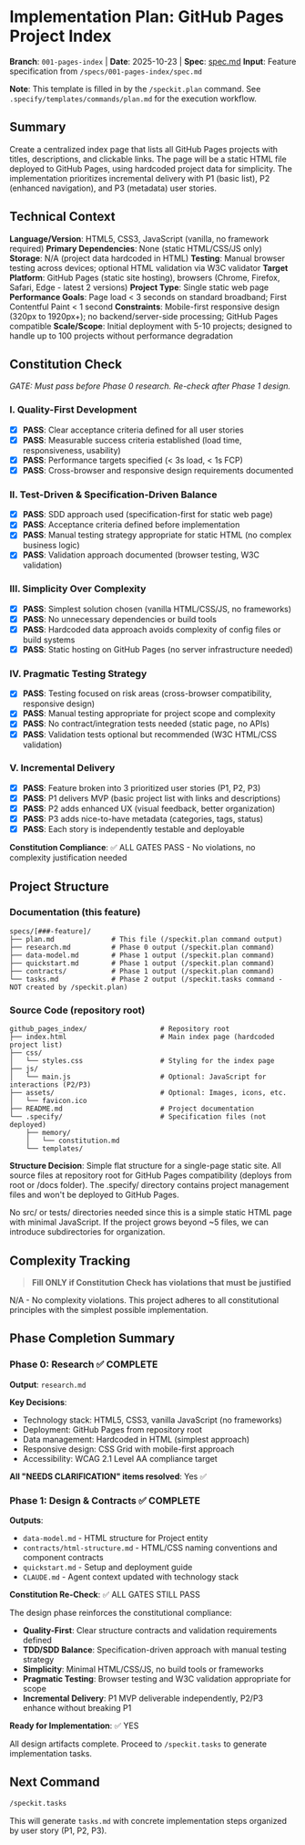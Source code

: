 # Implementation Plan: GitHub Pages Project Index

**Branch**: `001-pages-index` | **Date**: 2025-10-23 | **Spec**: [spec.md](./spec.md)
**Input**: Feature specification from `/specs/001-pages-index/spec.md`

**Note**: This template is filled in by the `/speckit.plan` command. See `.specify/templates/commands/plan.md` for the execution workflow.

## Summary

Create a centralized index page that lists all GitHub Pages projects with titles, descriptions, and clickable links. The page will be a static HTML file deployed to GitHub Pages, using hardcoded project data for simplicity. The implementation prioritizes incremental delivery with P1 (basic list), P2 (enhanced navigation), and P3 (metadata) user stories.

## Technical Context

**Language/Version**: HTML5, CSS3, JavaScript (vanilla, no framework required)
**Primary Dependencies**: None (static HTML/CSS/JS only)
**Storage**: N/A (project data hardcoded in HTML)
**Testing**: Manual browser testing across devices; optional HTML validation via W3C validator
**Target Platform**: GitHub Pages (static site hosting), browsers (Chrome, Firefox, Safari, Edge - latest 2 versions)
**Project Type**: Single static web page
**Performance Goals**: Page load < 3 seconds on standard broadband; First Contentful Paint < 1 second
**Constraints**: Mobile-first responsive design (320px to 1920px+); no backend/server-side processing; GitHub Pages compatible
**Scale/Scope**: Initial deployment with 5-10 projects; designed to handle up to 100 projects without performance degradation

## Constitution Check

*GATE: Must pass before Phase 0 research. Re-check after Phase 1 design.*

### I. Quality-First Development
- [x] **PASS**: Clear acceptance criteria defined for all user stories
- [x] **PASS**: Measurable success criteria established (load time, responsiveness, usability)
- [x] **PASS**: Performance targets specified (< 3s load, < 1s FCP)
- [x] **PASS**: Cross-browser and responsive design requirements documented

### II. Test-Driven & Specification-Driven Balance
- [x] **PASS**: SDD approach used (specification-first for static web page)
- [x] **PASS**: Acceptance criteria defined before implementation
- [x] **PASS**: Manual testing strategy appropriate for static HTML (no complex business logic)
- [x] **PASS**: Validation approach documented (browser testing, W3C validation)

### III. Simplicity Over Complexity
- [x] **PASS**: Simplest solution chosen (vanilla HTML/CSS/JS, no frameworks)
- [x] **PASS**: No unnecessary dependencies or build tools
- [x] **PASS**: Hardcoded data approach avoids complexity of config files or build systems
- [x] **PASS**: Static hosting on GitHub Pages (no server infrastructure needed)

### IV. Pragmatic Testing Strategy
- [x] **PASS**: Testing focused on risk areas (cross-browser compatibility, responsive design)
- [x] **PASS**: Manual testing appropriate for project scope and complexity
- [x] **PASS**: No contract/integration tests needed (static page, no APIs)
- [x] **PASS**: Validation tests optional but recommended (W3C HTML/CSS validation)

### V. Incremental Delivery
- [x] **PASS**: Feature broken into 3 prioritized user stories (P1, P2, P3)
- [x] **PASS**: P1 delivers MVP (basic project list with links and descriptions)
- [x] **PASS**: P2 adds enhanced UX (visual feedback, better organization)
- [x] **PASS**: P3 adds nice-to-have metadata (categories, tags, status)
- [x] **PASS**: Each story is independently testable and deployable

**Constitution Compliance**: ✅ ALL GATES PASS - No violations, no complexity justification needed

## Project Structure

### Documentation (this feature)

```text
specs/[###-feature]/
├── plan.md              # This file (/speckit.plan command output)
├── research.md          # Phase 0 output (/speckit.plan command)
├── data-model.md        # Phase 1 output (/speckit.plan command)
├── quickstart.md        # Phase 1 output (/speckit.plan command)
├── contracts/           # Phase 1 output (/speckit.plan command)
└── tasks.md             # Phase 2 output (/speckit.tasks command - NOT created by /speckit.plan)
```

### Source Code (repository root)

```text
github_pages_index/                  # Repository root
├── index.html                       # Main index page (hardcoded project list)
├── css/
│   └── styles.css                   # Styling for the index page
├── js/
│   └── main.js                      # Optional: JavaScript for interactions (P2/P3)
├── assets/                          # Optional: Images, icons, etc.
│   └── favicon.ico
├── README.md                        # Project documentation
└── .specify/                        # Specification files (not deployed)
    ├── memory/
    │   └── constitution.md
    └── templates/
```

**Structure Decision**: Simple flat structure for a single-page static site. All source files at repository root for GitHub Pages compatibility (deploys from root or /docs folder). The .specify/ directory contains project management files and won't be deployed to GitHub Pages.

No src/ or tests/ directories needed since this is a simple static HTML page with minimal JavaScript. If the project grows beyond ~5 files, we can introduce subdirectories for organization.

## Complexity Tracking

> **Fill ONLY if Constitution Check has violations that must be justified**

N/A - No complexity violations. This project adheres to all constitutional principles with the simplest possible implementation.

## Phase Completion Summary

### Phase 0: Research ✅ COMPLETE

**Output**: `research.md`

**Key Decisions**:
- Technology stack: HTML5, CSS3, vanilla JavaScript (no frameworks)
- Deployment: GitHub Pages from repository root
- Data management: Hardcoded in HTML (simplest approach)
- Responsive design: CSS Grid with mobile-first approach
- Accessibility: WCAG 2.1 Level AA compliance target

**All "NEEDS CLARIFICATION" items resolved**: Yes ✅

### Phase 1: Design & Contracts ✅ COMPLETE

**Outputs**:
- `data-model.md` - HTML structure for Project entity
- `contracts/html-structure.md` - HTML/CSS naming conventions and component contracts
- `quickstart.md` - Setup and deployment guide
- `CLAUDE.md` - Agent context updated with technology stack

**Constitution Re-Check**: ✅ ALL GATES STILL PASS

The design phase reinforces the constitutional compliance:
- **Quality-First**: Clear structure contracts and validation requirements defined
- **TDD/SDD Balance**: Specification-driven approach with manual testing strategy
- **Simplicity**: Minimal HTML/CSS/JS, no build tools or frameworks
- **Pragmatic Testing**: Browser testing and W3C validation appropriate for scope
- **Incremental Delivery**: P1 MVP deliverable independently, P2/P3 enhance without breaking P1

**Ready for Implementation**: ✅ YES

All design artifacts complete. Proceed to `/speckit.tasks` to generate implementation tasks.

## Next Command

```bash
/speckit.tasks
```

This will generate `tasks.md` with concrete implementation steps organized by user story (P1, P2, P3).
